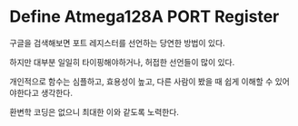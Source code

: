 # Define Atmega128A PORT Register



구글을 검색해보면 포트 레지스터를 선언하는 당연한 방법이 있다. 

하지만 대부분 일일히 타이핑해야하거나, 허접한 선언들이 많이 있다. 



개인적으로 함수는 심플하고, 효용성이 높고, 다른 사람이 봤을 때 쉽게 이해할 수 있어야한다고 생각한다. 

환변학 코딩은 없으니 최대한 이와 같도록 노력한다. 



 



